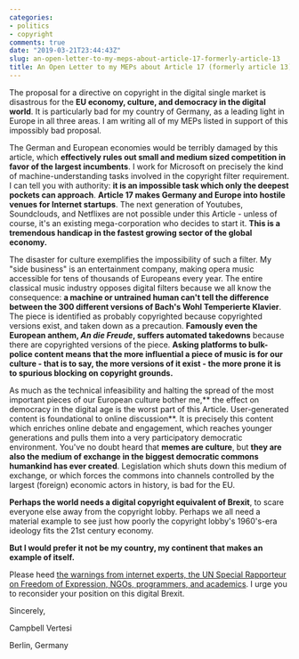 ```yaml
---
categories:
- politics
- copyright
comments: true
date: "2019-03-21T23:44:43Z"
slug: an-open-letter-to-my-meps-about-article-17-formerly-article-13
title: An Open Letter to my MEPs about Article 17 (formerly article 13)
---
```


The proposal for a directive on copyright in the digital single market is disastrous for the **EU economy, culture, and democracy in the digital world**. It is particularly bad for my country of Germany, as a leading light in Europe in all three areas. I am writing all of my MEPs listed in support of this impossibly bad proposal.

The German and European economies would be terribly damaged by this article, which **effectively rules out small and medium sized competition in favor of the largest incumbents**. I work for Microsoft on precisely the kind of machine-understanding tasks involved in the copyright filter requirement. I can tell you with authority: **it is an impossible task which only the deepest pockets can approach**. **Article 17 makes Germany and Europe into hostile venues for Internet startups**. The next generation of Youtubes, Soundclouds, and Netflixes are not possible under this Article - unless of course, it's an existing mega-corporation who decides to start it. **This is a tremendous handicap in the fastest growing sector of the global economy.**

The disaster for culture exemplifies the impossibility of such a filter. My "side business" is an entertainment company, making opera music accessible for tens of thousands of Europeans every year. The entire classical music industry opposes digital filters because we all know the consequence: **a machine or untrained human can't tell the difference between the 300 different versions of Bach's Wohl Temperierte Klavier**. The piece is identified as probably copyrighted because copyrighted versions exist, and taken down as a precaution. **Famously even the European anthem, *An die Freude*, suffers automated takedowns** because there are copyrighted versions of the piece. **Asking platforms to bulk-police content means that the more influential a piece of music is for our culture - that is to say, the more versions of it exist - the more prone it is to spurious blocking on copyright grounds.**

As much as the technical infeasibility and halting the spread of the most important pieces of our European culture bother me,** the effect on democracy in the digital age is the worst part of this Article. User-generated content is foundational to online discussion**. It is precisely this content which enriches online debate and engagement, which reaches younger generations and pulls them into a very participatory democratic environment. You've no doubt heard that **memes are culture**, but **they are also the medium of exchange in the biggest democratic commons humankind has ever created**. Legislation which shuts down this medium of exchange, or which forces the commons into channels controlled by the largest (foreign) economic actors in history, is bad for the EU.

**Perhaps the world needs a digital copyright equivalent of Brexit**, to scare everyone else away from the copyright lobby. Perhaps we all need a material example to see just how poorly the copyright lobby's 1960's-era ideology fits the 21st century economy.

**But I would prefer it not be my country, my continent that makes an example of itself.**

Please heed [the warnings from internet experts, the UN Special Rapporteur on Freedom of Expression, NGOs, programmers, and academics](https://saveyourinternet.eu/statements/). I urge you to reconsider your position on this digital Brexit.

Sincerely,

Campbell Vertesi

Berlin, Germany

